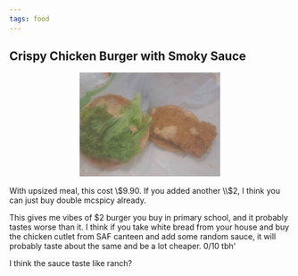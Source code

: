 ```yaml
---
tags: food
---
```


## Crispy Chicken Burger with Smoky Sauce

<center>
  <img src="/media/smoky.jpg" width="50%">
</center>

With upsized meal, this cost \\$9.90. If you added another \\$2, I think you can just buy double mcspicy already. 

This gives me vibes of $2 burger you buy in primary school, and it probably tastes worse than it. I think if you take white bread from your house and buy the chicken cutlet from SAF canteen and add some random sauce, it will probably taste about the same and be a lot cheaper. 0/10 tbh'

I think the sauce taste like ranch?
